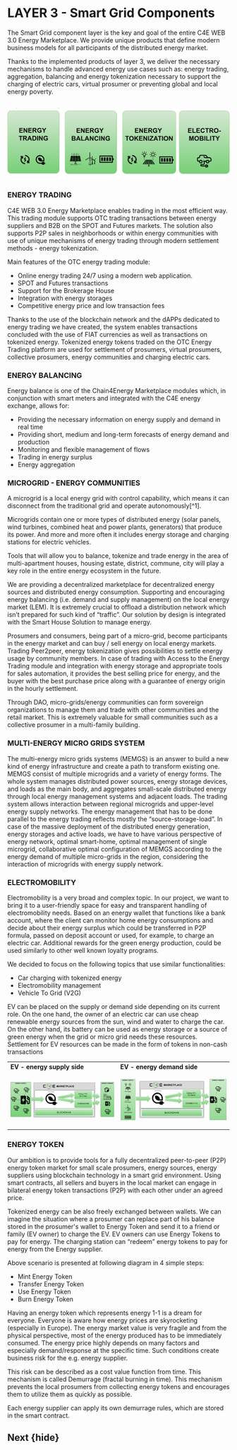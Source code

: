 <!--
  order: 5
-->


# LAYER 3 - Smart Grid Components


The Smart Grid component layer is the key and goal of the entire C4E WEB 3.0 Energy Marketplace. We provide unique products that define modern business models for all participants of the distributed energy market.

Thanks to the implemented products of layer 3, we deliver the necessary mechanisms to handle advanced energy use cases such as: energy trading, aggregation, balancing and energy tokenization necessary to support the charging of electric cars, virtual prosumer or preventing global and local energy poverty.


##

![alt_text](./images/smartGrid1.png "image_tooltip")



### ENERGY TRADING

C4E WEB 3.0 Energy Marketplace enables trading in the most efficient way. This trading module supports OTC trading transactions between energy suppliers and B2B on the SPOT and Futures markets. The solution also supports P2P sales in neighborhoods or within energy communities with use of unique mechanisms of energy trading through modern settlement methods - energy tokenization.

Main features of the OTC energy trading module:

* Online energy trading 24/7 using a modern web application.
* SPOT and Futures transactions
* Support for the Brokerage House
* Integration with energy storages
* Competitive energy price and low transaction fees

Thanks to the use of the blockchain network and the dAPPs dedicated to energy trading we have created, the system enables transactions concluded with the use of FIAT currencies as well as transactions on tokenized energy. Tokenized energy tokens traded on the OTC Energy Trading platform are used for settlement of prosumers, virtual prosumers, collective prosumers, energy communities and charging electric cars.

### ENERGY BALANCING

Energy balance is one of the Chain4Energy Marketplace modules which, in conjunction with smart meters and integrated with the C4E energy exchange, allows for:



* Providing the necessary information on energy supply and demand in real time
* Providing short, medium and long-term forecasts of energy demand and production
* Monitoring and flexible management of flows
* Trading in energy surplus
* Energy aggregation

### MICROGRID - ENERGY COMMUNITIES

A microgrid is a local energy grid with control capability, which means it can disconnect from the traditional grid and operate autonomously[^1].

Microgrids contain one or more types of distributed energy (solar panels, wind turbines, combined heat and power plants, generators) that produce its power. And more and more often it includes energy storage and charging stations for electric vehicles.

Tools that will allow you to balance, tokenize and trade energy in the area of multi-apartment houses, housing estate, district, commune, city will play a key role in the entire energy ecosystem in the future.

We are providing a decentralized marketplace for decentralized energy sources and distributed energy consumption. Supporting and encouraging energy balancing (i.e. demand and supply management) on the local energy market (LEM). It is extremely crucial to offload a distribution network which isn’t prepared for such kind of “traffic”. Our solution by design is integrated with the Smart House Solution to manage energy.

Prosumers and consumers, being part of a micro-grid, become participants in the energy market and can buy / sell energy on local energy markets. Trading Peer2peer, energy tokenization gives possibilities to settle energy usage by community members. In case of trading with Access to the Energy Trading module and integration with energy storage and appropriate tools for sales automation, it provides the best selling price for energy, and the buyer with the best purchase price along with a guarantee of energy origin in the hourly settlement.

Through DAO, micro-grids/energy communities can form sovereign organizations to manage them and trade with other communities and the retail market. This is extremely valuable for small communities such as a collective prosumer in a multi-family building.

### MULTI-ENERGY MICRO GRIDS SYSTEM

The multi-energy micro grids systems (MEMGS) is an answer to build a new kind of energy infrastructure and create a path to transform existing one. MEMGS consist of multiple microgrids and a variety of energy forms. The whole system manages distributed power sources, energy storage devices, and loads as the main body, and aggregates small-scale distributed energy through local energy management systems and adjacent loads. The trading system allows interaction between regional microgrids and upper-level energy supply networks. The energy management that has to be done parallel to the energy trading reflects mostly the “source-storage-load”. In case of the massive deployment of the distributed energy generation, energy storages and active loads, we have to have various perspective of energy network, optimal smart-home, optimal management of single microgrid, collaborative optimal configuration of MEMGS according to the energy demand of multiple micro-grids in the region, considering the interaction of microgrids with energy supply network. 


### ELECTROMOBILITY

Electromobility is a very broad and complex topic. In our project, we want to bring it to a user-friendly space for easy and transparent handling of electromobility needs. Based on an energy wallet that functions like a bank account, where the client can monitor home energy consumptions and decide about their energy surplus which could be transferred in P2P formula, passed on deposit account or used, for example, to charge an electric car. Additional rewards for the green energy production, could be used similarly to other well known loyalty programs.

We decided to focus on the following topics that use similar functionalities:





* Car charging with tokenized energy
* Electromobility management
* Vehicle To Grid (V2G)

EV can be placed on the supply or demand side depending on its current role. On the one hand, the owner of an electric car can use cheap renewable energy sources from the sun, wind and water to charge the car. On the other hand, its battery can be used as energy storage or a source of green energy when the grid or micro grid needs these resources. Settlement for EV resources can be made in the form of tokens in non-cash transactions


<table>
  <tr>
   <td><strong>EV - energy supply side</strong>
   </td>
   <td><strong>EV - energy demand side</strong>
   </td>
  </tr>
  <tr>
   <td>


![alt_text](./images/smartGrid2.png "image_tooltip")

   </td>
   <td>

![alt_text](./images/smartGrid3.png "image_tooltip")

   </td>
  </tr>
</table>



### ENERGY TOKEN

Our ambition is to provide tools for a fully decentralized peer-to-peer (P2P) energy token market for small scale prosumers, energy sources, energy suppliers using blockchain technology in a smart grid environment. Using smart contracts, all sellers and buyers in the local market can engage in bilateral energy token transactions (P2P) with each other under an agreed price.

Tokenized energy can be also freely exchanged between wallets. We can imagine the situation where a prosumer can replace part of his balance stored in the prosumer's wallet to Energy Token and send it to a friend or family (EV owner) to charge the EV. EV owners can use Energy Tokens to pay for energy. The charging station can “redeem” energy tokens to pay for energy from the Energy supplier.

Above scenario is presented at following diagram in 4 simple steps:



* Mint Energy Token
* Transfer Energy Token
* Use Energy Token
* Burn Energy Token

Having an energy token which represents energy 1-1 is a dream for everyone. Everyone is aware how energy prices are skyrocketing (especially in Europe). The energy market value is very fragile and from the physical perspective, most of the energy produced has to be immediately consumed. The energy price highly depends on many factors and especially demand/response at the specific time. Such conditions create business risk for the e.g. energy supplier.

This risk can be described as a cost value function from time. This mechanism is called Demurrage (fractal burning in time). This mechanism prevents the local prosumers from collecting energy tokens and encourages them to utilize them as quickly as possible.

Each energy supplier can apply its own demurrage rules, which are stored in the smart contract. 

## Next {hide}
